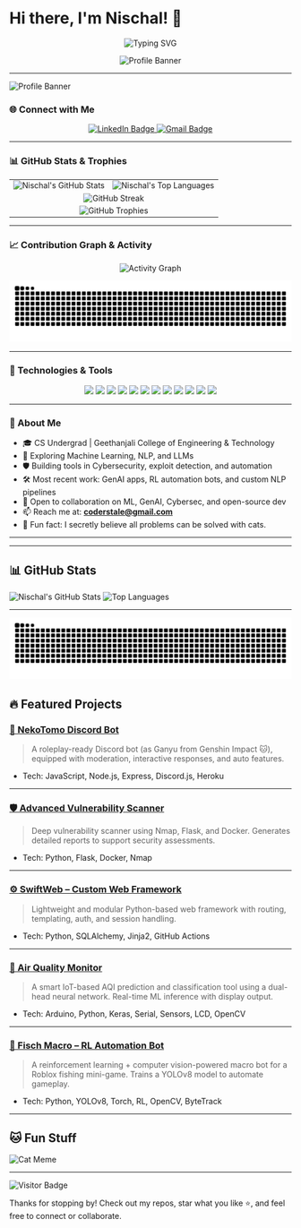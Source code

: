 # Hi there, I'm Nischal! 👋
<div align="center">
  <img src="https://readme-typing-svg.herokuapp.com?font=Fira+Code&size=24&pause=1000&color=0891B2&width=435&lines=Passionate+ML+%26+Cybersecurity+Developer;Always+learning+and+building!;Let's+connect+and+collaborate!" alt="Typing SVG" />
</div>

<p align="center">
  <img src="https://i.pinimg.com/564x/e9/de/ec/e9deec7ff3325fa19263004b4b834087.jpg" alt="Profile Banner" width="700px" />
</p>

---
![Profile Banner](https://i.pinimg.com/564x/e9/de/ec/e9deec7ff3325fa19263004b4b834087.jpg)

### 🌐 Connect with Me
<p align="center">
  <a href="https://www.linkedin.com/in/satyasainischal/">
    <img src="https://img.shields.io/badge/LinkedIn-0077B5?style=for-the-badge&logo=linkedin&logoColor=white" alt="LinkedIn Badge"/>
  </a>
  <a href="mailto:coderstale@gmail.com">
    <img src="https://img.shields.io/badge/Gmail-D14836?style=for-the-badge&logo=gmail&logoColor=white" alt="Gmail Badge"/>
  </a>
</p>

---

### 📊 GitHub Stats & Trophies
<table align="center" width="100%">
  <tr align="center">
    <td>
      <img src="https://github-readme-stats.vercel.app/api?username=coderstale&show_icons=true&theme=radical" alt="Nischal's GitHub Stats" />
    </td>
    <td>
      <img src="https://github-readme-stats.vercel.app/api/top-langs/?username=coderstale&theme=radical&langs_count=8" alt="Nischal's Top Languages" />
    </td>
  </tr>
  <tr align="center">
    <td colspan="2">
      <img src="https://github-readme-streak-stats.herokuapp.com?user=coderstale&theme=radical&background=000000" alt="GitHub Streak" />
    </td>
  </tr>
  <tr align="center">
    <td colspan="2">
      <img src="https://github-profile-trophy.vercel.app/?username=coderstale&theme=radical&column=7" alt="GitHub Trophies" />
    </td>
  </tr>
</table>

---

### 📈 Contribution Graph & Activity
<p align="center">
  <img src="https://github-readme-activity-graph.vercel.app/graph?username=coderstale&bg_color=141321&color=ffffff&line=0891b2&point=ffffff&area=true&hide_border=true" alt="Activity Graph" />
</p>
<p align="center">
  <img src="https://raw.githubusercontent.com/coderstale/coderstale/output/dist/github-contribution-grid-snake.svg" alt="Snake Animation" />
</p>

---

### 🧠 Technologies & Tools
<p align="center">
  <img src="https://img.shields.io/badge/-Python-000?&logo=python" />
  <img src="https://img.shields.io/badge/-JavaScript-000?&logo=JavaScript" />
  <img src="https://img.shields.io/badge/-Node.js-000?&logo=node.js" />
  <img src="https://img.shields.io/badge/-React-000?&logo=react" />
  <img src="https://img.shields.io/badge/-Flask-000?&logo=flask" />
  <img src="https://img.shields.io/badge/-Docker-000?&logo=docker" />
  <img src="https://img.shields.io/badge/-Git-000?&logo=git" />
  <img src="https://img.shields.io/badge/-PostgreSQL-000?&logo=postgresql" />
  <img src="https://img.shields.io/badge/-OpenCV-000?&logo=opencv" />
  <img src="https://img.shields.io/badge/-YOLOv8-000?&logo=openai" />
  <img src="https://img.shields.io/badge/-LangChain-000?&logo=openai" />
  <img src="https://img.shields.io/badge/-HuggingFace-000?&logo=huggingface" />
</p>

---

### 🚀 About Me
- 🎓 CS Undergrad | Geethanjali College of Engineering & Technology  
- 🤖 Exploring Machine Learning, NLP, and LLMs  
- 🛡️ Building tools in Cybersecurity, exploit detection, and automation  
- 🛠️ Most recent work: GenAI apps, RL automation bots, and custom NLP pipelines  
- 👯 Open to collaboration on ML, GenAI, Cybersec, and open-source dev  
- 📫 Reach me at: **coderstale@gmail.com**  
- 🐾 Fun fact: I secretly believe all problems can be solved with cats.

---

---

## 📊 GitHub Stats

![Nischal's GitHub Stats](https://github-readme-stats.vercel.app/api?username=coderstale&show_icons=true&theme=radical)
![Top Languages](https://github-readme-stats.vercel.app/api/top-langs/?username=coderstale&layout=compact&theme=radical)

---
![snake gif](https://raw.githubusercontent.com/coderstale/coderstale/output/dist/github-contribution-grid-snake.svg)

## 🔥 Featured Projects

### [💬 NekoTomo Discord Bot](https://github.com/coderstale/nekotomo-bot)
> A roleplay-ready Discord bot (as Ganyu from Genshin Impact 🐱), equipped with moderation, interactive responses, and auto features.
- Tech: JavaScript, Node.js, Express, Discord.js, Heroku

---

### [🛡️ Advanced Vulnerability Scanner](https://github.com/coderstale/advanced_vulnerability_scanner)
> Deep vulnerability scanner using Nmap, Flask, and Docker. Generates detailed reports to support security assessments.
- Tech: Python, Flask, Docker, Nmap

---

### [⚙️ SwiftWeb – Custom Web Framework](https://github.com/coderstale/SwiftWeb)
> Lightweight and modular Python-based web framework with routing, templating, auth, and session handling.
- Tech: Python, SQLAlchemy, Jinja2, GitHub Actions

---

### [🌿 Air Quality Monitor](https://github.com/coderstale/air_quality_monitor)
> A smart IoT-based AQI prediction and classification tool using a dual-head neural network. Real-time ML inference with display output.
- Tech: Arduino, Python, Keras, Serial, Sensors, LCD, OpenCV

---

### [🎣 Fisch Macro – RL Automation Bot](https://github.com/coderstale/fisch-macro)
> A reinforcement learning + computer vision-powered macro bot for a Roblox fishing mini-game. Trains a YOLOv8 model to automate gameplay.
- Tech: Python, YOLOv8, Torch, RL, OpenCV, ByteTrack

---

## 🐱 Fun Stuff

![Cat Meme](https://i.pinimg.com/736x/39/d9/a6/39d9a6cc24bc2294bee5563a9eac3310.jpg)

---

![Visitor Badge](https://visitor-badge.laobi.icu/badge?page_id=coderstale.coderstale)

Thanks for stopping by! Check out my repos, star what you like ⭐, and feel free to connect or collaborate.
